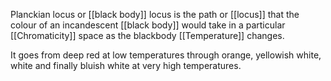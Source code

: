 Planckian locus or [[black body]] locus is the path or [[locus]] that the colour of an incandescent [[black body]] would take in a particular [[Chromaticity]] space as the blackbody [[Temperature]] changes.

It goes from deep red at low temperatures through orange, yellowish white, white and finally bluish white at very high temperatures.